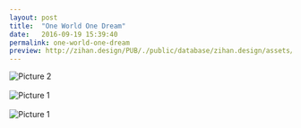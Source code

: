 ```yaml
---
layout: post
title:  "One World One Dream"
date:   2016-09-19 15:39:40
permalink: one-world-one-dream
preview: http://zihan.design/PUB/./public/database/zihan.design/assets/images/2016-09-19/4.jpg
---
```


![Picture 2](http://zihan.design/PUB/./public/database/zihan.design/assets/images/2016-09-19/1.jpg)
<br>
<br>
![Picture 1](http://zihan.design/PUB/./public/database/zihan.design/assets/images/2016-09-19/2.jpg)
<br>
<br>
![Picture 1](http://zihan.design/PUB/./public/database/zihan.design/assets/images/2016-09-19/3.jpg)

